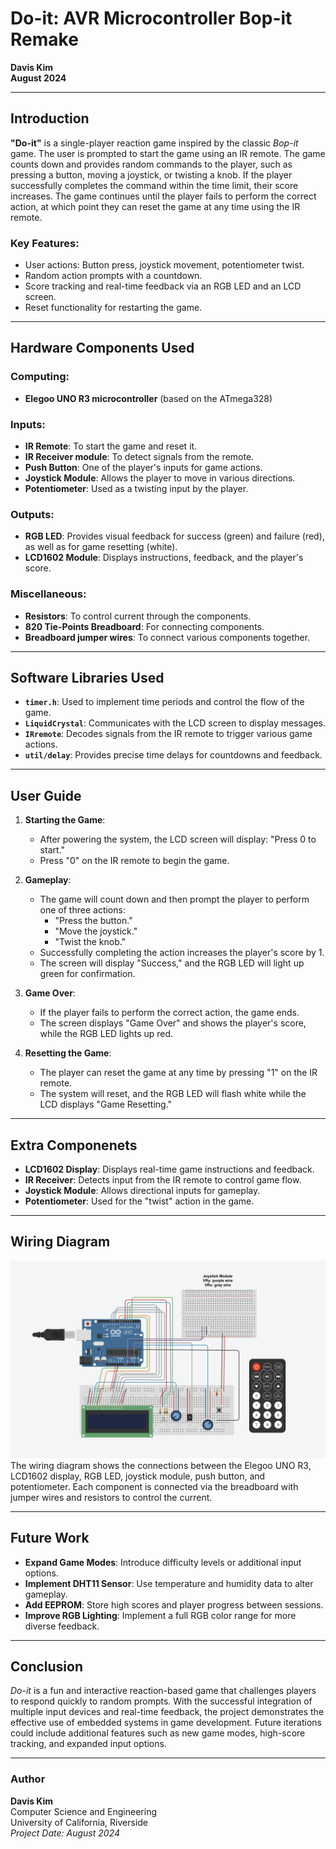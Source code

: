 # Do-it: AVR Microcontroller Bop-it Remake
**Davis Kim**  
**August 2024**

---

## Introduction
**"Do-it"** is a single-player reaction game inspired by the classic *Bop-it* game. The user is prompted to start the game using an IR remote. The game counts down and provides random commands to the player, such as pressing a button, moving a joystick, or twisting a knob. If the player successfully completes the command within the time limit, their score increases. The game continues until the player fails to perform the correct action, at which point they can reset the game at any time using the IR remote.

### Key Features:
- User actions: Button press, joystick movement, potentiometer twist.
- Random action prompts with a countdown.
- Score tracking and real-time feedback via an RGB LED and an LCD screen.
- Reset functionality for restarting the game.

---

## Hardware Components Used

### Computing:
- **Elegoo UNO R3 microcontroller** (based on the ATmega328)

### Inputs:
- **IR Remote**: To start the game and reset it.
- **IR Receiver module**: To detect signals from the remote.
- **Push Button**: One of the player's inputs for game actions.
- **Joystick Module**: Allows the player to move in various directions.
- **Potentiometer**: Used as a twisting input by the player.

### Outputs:
- **RGB LED**: Provides visual feedback for success (green) and failure (red), as well as for game resetting (white).
- **LCD1602 Module**: Displays instructions, feedback, and the player's score.

### Miscellaneous:
- **Resistors**: To control current through the components.
- **820 Tie-Points Breadboard**: For connecting components.
- **Breadboard jumper wires**: To connect various components together.

---

## Software Libraries Used

- **`timer.h`**: Used to implement time periods and control the flow of the game.
- **`LiquidCrystal`**: Communicates with the LCD screen to display messages.
- **`IRremote`**: Decodes signals from the IR remote to trigger various game actions.
- **`util/delay`**: Provides precise time delays for countdowns and feedback.

---

## User Guide

1. **Starting the Game**:
   - After powering the system, the LCD screen will display: "Press 0 to start."
   - Press "0" on the IR remote to begin the game.

2. **Gameplay**:
   - The game will count down and then prompt the player to perform one of three actions:
     - "Press the button."
     - "Move the joystick."
     - "Twist the knob."
   - Successfully completing the action increases the player's score by 1.
   - The screen will display "Success," and the RGB LED will light up green for confirmation.

3. **Game Over**:
   - If the player fails to perform the correct action, the game ends.
   - The screen displays "Game Over" and shows the player's score, while the RGB LED lights up red.

4. **Resetting the Game**:
   - The player can reset the game at any time by pressing "1" on the IR remote.
   - The system will reset, and the RGB LED will flash white while the LCD displays "Game Resetting."
     
---

## Extra Componenets

- **LCD1602 Display**: Displays real-time game instructions and feedback.
- **IR Receiver**: Detects input from the IR remote to control game flow.
- **Joystick Module**: Allows directional inputs for gameplay.
- **Potentiometer**: Used for the "twist" action in the game.

---

## Wiring Diagram
![Wiring Diagram](./images/WiringDiagram.png)
The wiring diagram shows the connections between the Elegoo UNO R3, LCD1602 display, RGB LED, joystick module, push button, and potentiometer. Each component is connected via the breadboard with jumper wires and resistors to control the current.


---

## Future Work
- **Expand Game Modes**: Introduce difficulty levels or additional input options.
- **Implement DHT11 Sensor**: Use temperature and humidity data to alter gameplay.
- **Add EEPROM**: Store high scores and player progress between sessions.
- **Improve RGB Lighting**: Implement a full RGB color range for more diverse feedback.

---

## Conclusion
*Do-it* is a fun and interactive reaction-based game that challenges players to respond quickly to random prompts. With the successful integration of multiple input devices and real-time feedback, the project demonstrates the effective use of embedded systems in game development. Future iterations could include additional features such as new game modes, high-score tracking, and expanded input options.

---

### Author
**Davis Kim**  
Computer Science and Engineering  
University of California, Riverside  
*Project Date: August 2024*

